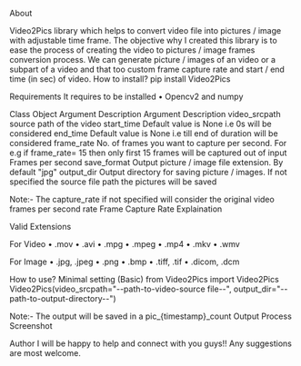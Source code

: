 About

Video2Pics library which helps to convert video file into pictures / image with adjustable time frame.
The objective why I created this library is to ease the process of creating the video to pictures / image frames conversion process. We can generate picture / images of an video or a subpart of a video and that too custom frame capture rate and start / end time (in sec) of video.
How to install?
pip install Video2Pics

Requirements
It requires to be installed
•	Opencv2 and numpy


Class Object Argument Description
Argument	Description
video_srcpath	source path of the video
start_time	Default value is None i.e 0s will be considered
end_time	Default value is None i.e till end of duration will be
considered
frame_rate	No. of frames you want to capture per second.
For e.g if frame_rate= 15 then only first 15
frames will be captured out of input Frames per second
save_format	Output picture / image file extension. By default "jpg"
output_dir	Output directory for saving picture / images. If not specified
the source file path the pictures will be saved


Note:- The capture_rate if not specified will consider the original video frames per second rate
Frame Capture Rate Explaination

Valid Extensions

For Video
•	.mov
•	.avi
•	.mpg
•	.mpeg
•	.mp4
•	.mkv
•	.wmv

For Image
•	.jpg, .jpeg
•	.png
•	.bmp
•	.tiff, .tif
•	.dicom, .dcm

How to use?
Minimal setting (Basic)
from Video2Pics import Video2Pics
Video2Pics(video_srcpath="--path-to-video-source file--",
            output_dir="--path-to-output-directory--")

Note:- The output will be saved in a pic_{timestamp}_count
Output Process Screenshot

Author
I will be happy to help and connect with you guys!!
Any suggestions are most welcome.

